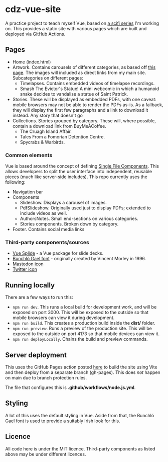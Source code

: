 # cdz-vue-site
A practice project to teach myself Vue, based on [a scifi series](https://aceade.wordpress.com/connacht-disaster-zone/) I'm working on. This provides a static site with various pages which are built and deployed via GitHub Actions.

## Pages
- Home (index.html)
- Artwork. Contains carousels of different categories, as based off [this page](https://aceade.wordpress.com/connacht-disaster-zone/connacht-disaster-zone-artwork/). The images will included as direct links from my main site. Subcategories on different pages:
    - Timelapses. Contains embedded videos of timelapse recordings.
    - Smash The Evictor's Statue! A mini webcomic in which a humanoid snake decides to vandalise a statue of Saint Patrick.
- Stories. These will be displayed as embedded PDFs, with one caveat: mobile browsers may not be able to render the PDFs as-is. As a fallback, they will display the first few paragraphs and a link to download it instead. Any story that doesn't go 
- Collections. Stories grouped by category. These will, where possible, contain a download link from BuyMeACoffee.
    - The Cruagh Island Affair.
    - Tales From a Fomorian Detention Centre.
    - Spycrabs & Warbirds.

### Common elements
Vue is based around the concept of defining [Single File Components](https://vuejs.org/guide/scaling-up/sfc.html). This allows developers to split the user interface into independent, reusable pieces (much like server-side includes). This repo currently uses the following:
- Navigation bar
- Components
    - Slideshow. Displays a carousel of images.
    - PdfSlideshow. Originally used just to display PDFs; extended to include videos as well.
    - AuthorsNotes. Small end-sections on various categories.
    - Stories components. Broken down by category.
- Footer. Contains social media links

### Third-party components/sources
- [Vue Splide](https://github.com/Splidejs/vue-splide) - a Vue package for slide decks.
- [Bunchló Gael font](https://www.ffonts.net/Bunchl.font) - originally created by Vincent Morley in 1996.
- [Mastodon icon](https://fontawesome.com/icons/mastodon?s=brands)
- [Twitter icon](https://fontawesome.com/icons/twitter?s=brands)

## Running locally
There are a few ways to run this:
- `npm run dev`. This runs a local build for development work, and will be exposed on port 3000. This will be exposed to the outside so that mobile browsers can view it during development.
- `npm run build`. This creates a production build inside the **dist/** folder.
- `npm run preview`. Runs a preview of the production site. This will be exposed to the outside on port 4173 so that mobile devices can view it.
- `npm run deployLocally`. Chains the build and preview commands.

## Server deployment
This uses the GitHub Pages action posted [here](https://github.com/peaceiris/actions-gh-pages) to build the site using Vite and then deploy from a separate branch (gh-pages). This does _not_ happen on main due to branch protection rules.

The file that configures this is **.github/workflows/node.js.yml**.

## Styling
A lot of this uses the default styling in Vue. Aside from that, the Bunchló Gael font is used to provide a suitably Irish look for this.

## Licence
All code here is under the MIT licence. Third-party components as listed above may be under different licences.